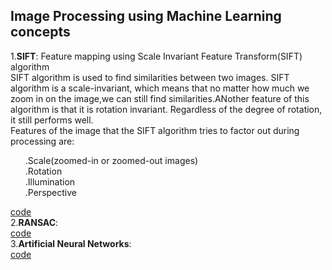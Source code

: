 <h2> Image Processing using Machine Learning concepts</h2>
  
1.**SIFT**: Feature mapping using Scale Invariant Feature Transform(SIFT) algorithm<br>
            SIFT algorithm is used to find similarities between two images.
            SIFT algorithm is a scale-invariant, which means that no matter how much we zoom in on the image,we can still find similarities.ANother feature of this algorithm is               that it is rotation invariant. Regardless of the degree of rotation, it still performs well.<br>
            Features of the image that the SIFT algorithm tries to factor out during processing are:
            <ol>
             .Scale(zoomed-in or zoomed-out images)<br>
             .Rotation<br>
             .Illumination<br>
             .Perspective<br>
            </ol>
[code](https://github.com/madhuragandhe/Image_Processing/tree/master/MachineLearning_Concepts/SIFT)<br>
2.**RANSAC**: <br>
[code]()<br>
3.**Artificial Neural Networks**:<br>
[code]()

